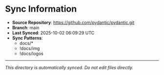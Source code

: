 # Sync Information

- **Source Repository**: https://github.com/pydantic/pydantic.git
- **Branch**: main
- **Last Synced**: 2025-10-02 06:09:29 UTC
- **Sync Patterns**:
  - docs/*
  - !docs/img
  - !docs/logos

---
*This directory is automatically synced. Do not edit files directly.*
